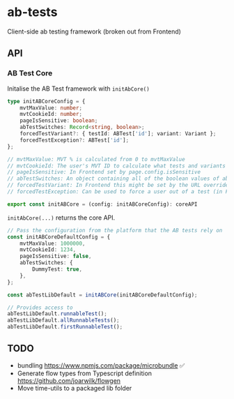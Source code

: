 # ab-tests

Client-side ab testing framework (broken out from Frontend)

## API

### AB Test Core

Initalise the AB Test framework with `initAbCore()`

```ts
type initABCoreConfig = {
    mvtMaxValue: number;
    mvtCookieId: number;
    pageIsSensitive: boolean;
    abTestSwitches: Record<string, boolean>;
    forcedTestVariant?: { testId: ABTest['id']; variant: Variant };
    forcedTestException?: ABTest['id'];
};

// mvtMaxValue: MVT % is calculated from 0 to mvtMaxValue
// mvtCookieId: The user's MVT ID to calculate what tests and variants they fall into
// pageIsSensitive: In Frontend set by page.config.isSensitive
// abTestSwitches: An object containing all of the boolean values of abTestSwitches, in Frontend from page.config.switches.abTests
// forcedTestVariant: In Frontend this might be set by the URL override, but otherwise can be used to force a user into a test and variant at init time
// forcedTestException: Can be used to force a user out of a test (in Frontend, again with url override)

export const initABCore = (config: initABCoreConfig): coreAPI
```

`initAbCore(...)` returns the core API.

```ts
// Pass the configuration from the platform that the AB tests rely on
const initABCoreDefaultConfig = {
	mvtMaxValue: 1000000,
	mvtCookieId: 1234,
	pageIsSensitive: false,
	abTestSwitches: {
		DummyTest: true,
	},
};

const abTestLibDefault = initABCore(initABCoreDefaultConfig);

// Provides access to
abTestLibDefault.runnableTest();
abTestLibDefault.allRunnableTests();
abTestLibDefault.firstRunnableTest();
```

## TODO

-   bundling https://www.npmjs.com/package/microbundle ✅
-   Generate flow types from Typescript definition https://github.com/joarwilk/flowgen
-   Move time-utils to a packaged lib folder

